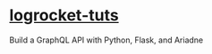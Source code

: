 # [logrocket-tuts](https://blog.logrocket.com/build-graphql-api-python-flask-ariadne/)
Build a GraphQL API with Python, Flask, and Ariadne
